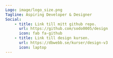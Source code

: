 ```yaml
---
Logo: image/logo_size.png
Tagline: Aspiring Developer & Designer
Social:
    - title: Link till mitt github repo.
      url: https://github.com/sodo0005/design
      icon: fab fa-github
    - title: Link till design kursen.
      url: https://dbwebb.se/kurser/design-v3
      icon: laptop
---
```

